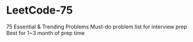 # LeetCode-75
75 Essential & Trending Problems
Must-do problem list for interview prep
Best for 1~3 month of prep time
